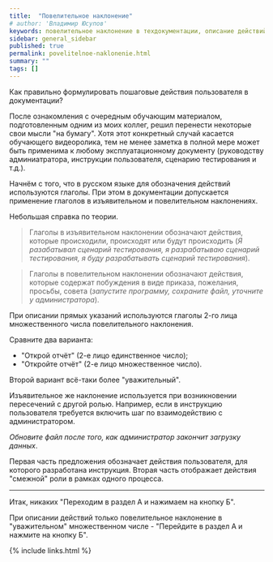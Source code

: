```yaml
---
title:  "Повелительное наклонение"
# author: 'Владимир Юсупов'
keywords: повелительное наклонение в техдокументации, описание действий в техдокументации, шаги технической документации, руководство пользователя, инструкция пользователя,  технический писатель москва, заметки техписателя
sidebar: general_sidebar
published: true
permalink: povelitelnoe-naklonenie.html
summary: ""
tags: []
---
```


Как правильно формулировать пошаговые действия пользователя в документации?

После ознакомления с очередным обучающим материалом, подготовленным одним из моих коллег, решил перенести некоторые свои мысли "на бумагу". Хотя этот конкретный случай касается обучающего видеоролика, тем не менее заметка в полной мере может быть применима к любому эксплуатационному документу (руководству админиатратора, инструкции пользователя, сценарию тестирования и т.д.).

Начнём с того, что в русском языке для обозначения действий используются глаголы. При этом в документации допускается применение глаголов в изъявительном и повелительном наклонениях.

Небольшая справка по теории.

> Глаголы в изъявительном наклонении обозначают действия, которые происходили, происходят или будут происходить (*Я разабатывал сценарий тестирования, я разрабатываю сценарий тестирования, я буду разрабатывать сценарий тестирования*).

> Глаголы в повелительном наклонении обозначают действия, которые содержат побуждения в виде приказа, пожелания, просьбы, совета (*запустите программу, сохраните файл, уточните у администратора*). 

При описании прямых указаний используются глаголы 2-го лица множественного числа повелительного наклонения. 

Сравните два варианта:

- "Открой отчёт" (2-е лицо единственное число);
- "Откройте отчёт" (2-е лицо множественное число).

Второй вариант всё-таки более "уважительный".

Изъявительное же наклонение используется при возникновении пересечений с другой ролью. Например, если в инструкцию пользователя требуется включить шаг по взаимодействию с администратором. 

*Обновите файл после того, как администратор закончит загрузку данных*.

Первая часть предложения обозначает действия пользователя, для которого разработана инструкция. Вторая часть отображает действия "смежной" роли в рамках одного процесса.

***

Итак, никаких "Переходим в раздел А и нажимаем на кнопку Б". 

При описании действий только повелительное наклонение в "уважительном" множественном числе - "Перейдите в раздел А и нажмите на кнопку Б".

{% include links.html %}
